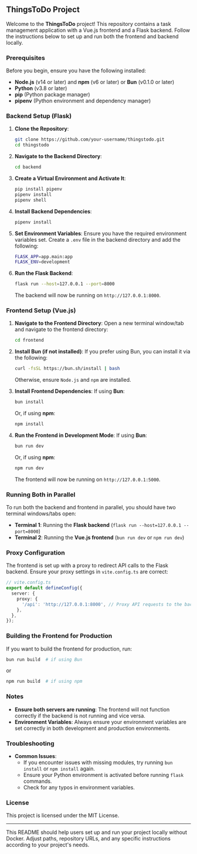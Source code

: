## ThingsToDo Project

Welcome to the **ThingsToDo** project! This repository contains a task management application with a Vue.js frontend and a Flask backend. Follow the instructions below to set up and run both the frontend and backend locally.

### Prerequisites

Before you begin, ensure you have the following installed:

- **Node.js** (v14 or later) and **npm** (v6 or later) or **Bun** (v0.1.0 or later)
- **Python** (v3.8 or later)
- **pip** (Python package manager)
- **pipenv** (Python environment and dependency manager)

### Backend Setup (Flask)

1. **Clone the Repository**:
   ```bash
   git clone https://github.com/your-username/thingstodo.git
   cd thingstodo
   ```

2. **Navigate to the Backend Directory**:
   ```bash
   cd backend
   ```

3. **Create a Virtual Environment and Activate It**:
   ```bash
   pip install pipenv
   pipenv install
   pipenv shell
   ```

4. **Install Backend Dependencies**:
   ```bash
   pipenv install
   ```

5. **Set Environment Variables**:
   Ensure you have the required environment variables set. Create a `.env` file in the backend directory and add the following:
   ```bash
   FLASK_APP=app.main:app
   FLASK_ENV=development
   ```

6. **Run the Flask Backend**:
   ```bash
   flask run --host=127.0.0.1 --port=8000
   ```
   The backend will now be running on `http://127.0.0.1:8000`.

### Frontend Setup (Vue.js)

1. **Navigate to the Frontend Directory**:
   Open a new terminal window/tab and navigate to the frontend directory:
   ```bash
   cd frontend
   ```

2. **Install Bun (if not installed)**:
   If you prefer using Bun, you can install it via the following:
   ```bash
   curl -fsSL https://bun.sh/install | bash
   ```

   Otherwise, ensure `Node.js` and `npm` are installed.

3. **Install Frontend Dependencies**:
   If using **Bun**:
   ```bash
   bun install
   ```

   Or, if using **npm**:
   ```bash
   npm install
   ```

4. **Run the Frontend in Development Mode**:
   If using **Bun**:
   ```bash
   bun run dev
   ```

   Or, if using **npm**:
   ```bash
   npm run dev
   ```
   The frontend will now be running on `http://127.0.0.1:5000`.

### Running Both in Parallel

To run both the backend and frontend in parallel, you should have two terminal windows/tabs open:

- **Terminal 1**: Running the **Flask backend** (`flask run --host=127.0.0.1 --port=8000`)
- **Terminal 2**: Running the **Vue.js frontend** (`bun run dev` or `npm run dev`)

### Proxy Configuration

The frontend is set up with a proxy to redirect API calls to the Flask backend. Ensure your proxy settings in `vite.config.ts` are correct:

```typescript
// vite.config.ts
export default defineConfig({
  server: {
    proxy: {
      '/api': 'http://127.0.0.1:8000', // Proxy API requests to the backend
    },
  },
});
```

### Building the Frontend for Production

If you want to build the frontend for production, run:

```bash
bun run build  # if using Bun
```

or

```bash
npm run build  # if using npm
```

### Notes

- **Ensure both servers are running**: The frontend will not function correctly if the backend is not running and vice versa.
- **Environment Variables**: Always ensure your environment variables are set correctly in both development and production environments.

### Troubleshooting

- **Common Issues**:
  - If you encounter issues with missing modules, try running `bun install` or `npm install` again.
  - Ensure your Python environment is activated before running `flask` commands.
  - Check for any typos in environment variables.

### License

This project is licensed under the MIT License.

---

This README should help users set up and run your project locally without Docker. Adjust paths, repository URLs, and any specific instructions according to your project's needs.
